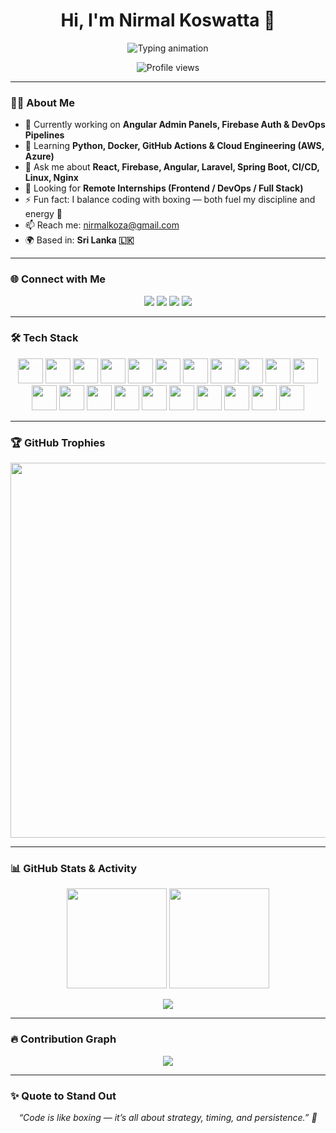 <h1 align="center">Hi, I'm <b>Nirmal Koswatta</b> 👋</h1>

<p align="center">
  <img src="https://readme-typing-svg.herokuapp.com?font=Fira+Code&size=24&pause=800&color=4A90E2&center=true&vCenter=true&width=500&lines=Full- Stack+Developer;DevOps+Enthusiast;React+%7C+Angular+%7C+SpringBoot;Open+Source+Contributor;Boxing+Lover" alt="Typing animation" />
</p>
 
<p align="center">
  <img src="https://komarev.com/ghpvc/?username=nirmalkoswatta&style=flat-square&color=blue" alt="Profile views" />
</p>
 
---  
 
### 👨‍💻 About Me

- 🔭 Currently working on **Angular Admin Panels, Firebase Auth & DevOps Pipelines**
- 🌱 Learning **Python, Docker, GitHub Actions & Cloud Engineering (AWS, Azure)**
- 💬 Ask me about **React, Firebase, Angular, Laravel, Spring Boot, CI/CD, Linux, Nginx**
- 🤝 Looking for **Remote Internships (Frontend / DevOps / Full Stack)**
- ⚡ Fun fact: I balance coding with boxing — both fuel my discipline and energy 💪
- 📫 Reach me: [nirmalkoza@gmail.com](mailto:nirmalkoza@gmail.com)
- 🌍 Based in: **Sri Lanka 🇱🇰**

---

### 🌐 Connect with Me

<p align="center">
  <a href="mailto:nirmalkoza@gmail.com"><img src="https://img.shields.io/badge/Gmail-D14836?style=for-the-badge&logo=gmail&logoColor=white" /></a>
  <a href="https://linkedin.com/in/nirmal-koswatta-a7889b281" target="_blank"><img src="https://img.shields.io/badge/LinkedIn-0077B5?style=for-the-badge&logo=linkedin&logoColor=white" /></a>
  <a href="https://instagram.com/nirmal_kosa" target="_blank"><img src="https://img.shields.io/badge/Instagram-E4405F?style=for-the-badge&logo=instagram&logoColor=white" /></a>
  <a href="https://twitter.com/NKosa003" target="_blank"><img src="https://img.shields.io/badge/Twitter-1DA1F2?style=for-the-badge&logo=twitter&logoColor=white" /></a>
</p>

---

### 🛠️ Tech Stack 

<p align="center">
  <img height="40" src="https://cdn.jsdelivr.net/gh/devicons/devicon/icons/html5/html5-original.svg" />
  <img height="40" src="https://cdn.jsdelivr.net/gh/devicons/devicon/icons/css3/css3-original.svg" />
  <img height="40" src="https://cdn.jsdelivr.net/gh/devicons/devicon/icons/javascript/javascript-original.svg" />
  <img height="40" src="https://cdn.jsdelivr.net/gh/devicons/devicon/icons/php/php-original.svg" />
  <img height="40" src="https://cdn.jsdelivr.net/gh/devicons/devicon/icons/java/java-original.svg" />
  <img height="40" src="https://cdn.jsdelivr.net/gh/devicons/devicon/icons/python/python-original.svg" />
  <img height="40" src="https://cdn.jsdelivr.net/gh/devicons/devicon/icons/cplusplus/cplusplus-original.svg" />
  <img height="40" src="https://cdn.jsdelivr.net/gh/devicons/devicon/icons/c/c-original.svg" />
  <img height="40" src="https://cdn.jsdelivr.net/gh/devicons/devicon/icons/react/react-original.svg" />
  <img height="40" src="https://cdn.jsdelivr.net/gh/devicons/devicon/icons/redux/redux-original.svg" />
  <img height="40" src="https://cdn.jsdelivr.net/gh/devicons/devicon/icons/angularjs/angularjs-original.svg" />
  <img height="40" src="https://cdn.jsdelivr.net/gh/devicons/devicon/icons/nodejs/nodejs-original.svg" />
  <img height="40" src="https://cdn.jsdelivr.net/gh/devicons/devicon/icons/mysql/mysql-original.svg" />
  <img height="40" src="https://cdn.jsdelivr.net/gh/devicons/devicon/icons/mongodb/mongodb-original.svg" />
  <img height="40" src="https://cdn.jsdelivr.net/gh/devicons/devicon/icons/firebase/firebase-plain.svg" />
  <img height="40" src="https://cdn.jsdelivr.net/gh/devicons/devicon/icons/docker/docker-original.svg" />
  <img height="40" src="https://cdn.jsdelivr.net/gh/devicons/devicon/icons/nginx/nginx-original.svg" />
  <img height="40" src="https://cdn.jsdelivr.net/gh/devicons/devicon/icons/git/git-original.svg" />
  <img height="40" src="https://cdn.jsdelivr.net/gh/devicons/devicon/icons/figma/figma-original.svg" />
  <img height="40" src="https://cdn.jsdelivr.net/gh/devicons/devicon/icons/androidstudio/androidstudio-original.svg" />
  <img height="40" src="https://cdn.jsdelivr.net/gh/devicons/devicon/icons/spring/spring-original.svg" />
</p>

---

### 🏆 GitHub Trophies

<p align="center">
  <img src="https://github-profile-trophy.vercel.app/?username=nirmalkoswatta&theme=flat&no-frame=true&title=Commit,PullRequest,Issues,Repositories&row=2&column=4&margin-w=15&margin-h=15" width="600" />
</p>

---

### 📊 GitHub Stats & Activity

<p align="center">
  <img src="https://github-readme-stats.vercel.app/api?username=nirmalkoswatta&show_icons=true&theme=default&hide_title=true&hide=issues&bg_color=ffffff&text_color=000000&icon_color=1A237E&hide_border=true" height="160"/>
  <img src="https://github-readme-streak-stats.herokuapp.com/?user=nirmalkoswatta&theme=default&background=ffffff&stroke=F57C00&ring=1A237E&fire=F57C00&currStreakNum=000000&sideNums=000000&hide_border=true" height="160"/>
</p>

<p align="center">
  <img src="https://github-readme-stats.vercel.app/api/top-langs/?username=nirmalkoswatta&layout=compact&theme=default&bg_color=ffffff&text_color=000000&hide_border=true&langs_count=6" />
</p>

---   

### 🔥 Contribution Graph

<p align="center">
  <img src="https://github-readme-activity-graph.vercel.app/graph?username=nirmalkoswatta&theme=github&bg_color=ffffff&color=1A237E&line=F57C00&point=F57C00&hide_border=true" />
</p>

---

### ✨ Quote to Stand Out

<p align="center">
  <i>“Code is like boxing — it’s all about strategy, timing, and persistence.” 🥊</i>
</p>   

 
